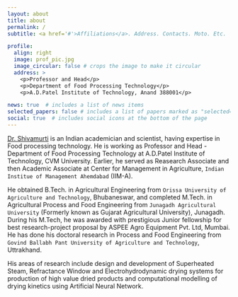 ```yaml
---
layout: about
title: about
permalink: /
subtitle: <a href='#'>Affiliations</a>. Address. Contacts. Moto. Etc.

profile:
  align: right
  image: prof_pic.jpg
  image_circular: false # crops the image to make it circular
  address: >
    <p>Professor and Head</p>
    <p>Department of Food Processing Technology</p>
    <p>A.D.Patel Institute of Technology, Anand 388001</p>

news: true  # includes a list of news items
selected_papers: false # includes a list of papers marked as "selected={true}"
social: true  # includes social icons at the bottom of the page
---
```


[Dr. Shivamurti](https://shivansh-13.github.io/al-folio/) is an Indian academician and scientist, having expertise in  Food processing technology. He is working as Professor and Head - Department of Food Processing Technology at A.D.Patel Institute of Technology, CVM University. Earlier, he served as Reasearch Associate and then Academic Associate at Center for Management in Agriculture, `Indian Institue of Management Ahemdabad` (IIM-A).

He obtained B.Tech. in Agricultural Engineering from `Orissa University of Agriculture and Technology`, Bhubaneswar, and completed M.Tech. in Agricultural Process and Food Engineering from `Junagadh Agricultural University` (Formerly known as Gujarat Agricultural University), Junagadh. During his M.Tech, he was awarded with prestigious Junior fellowship for best research-project proposal by ASPEE Agro Equipment Pvt. Ltd, Mumbai. He has done his doctoral research in Process and Food Engineering from `Govind Ballabh Pant University of Agriculture and Technology`, Uttrakhand. 

His areas of research include design and development of Superheated Steam, Refractance Window and Electrohydrodynamic drying systems for production of high value dried products and computational modelling of drying kinetics using Artificial Neural Network. 